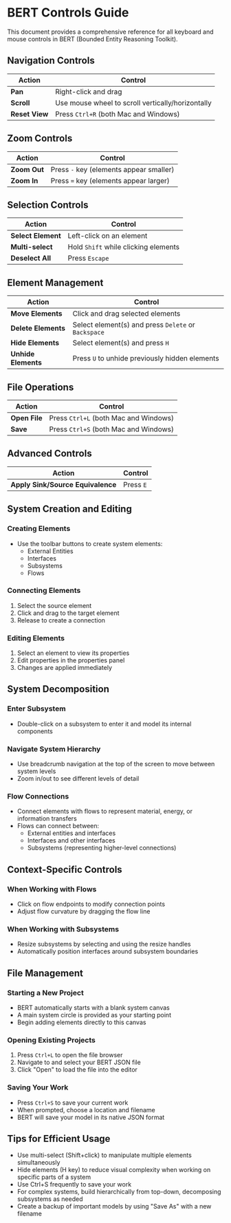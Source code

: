 # BERT Controls Guide

This document provides a comprehensive reference for all keyboard and mouse controls in BERT (Bounded Entity Reasoning Toolkit).

## Navigation Controls

| Action | Control |
|--------|---------|
| **Pan** | Right-click and drag |
| **Scroll** | Use mouse wheel to scroll vertically/horizontally |
| **Reset View** | Press `Ctrl+R` (both Mac and Windows) |

## Zoom Controls

| Action | Control |
|--------|---------|
| **Zoom Out** | Press `-` key (elements appear smaller) |
| **Zoom In** | Press `=` key (elements appear larger) |

## Selection Controls

| Action | Control |
|--------|---------|
| **Select Element** | Left-click on an element |
| **Multi-select** | Hold `Shift` while clicking elements |
| **Deselect All** | Press `Escape` |

## Element Management

| Action | Control |
|--------|---------|
| **Move Elements** | Click and drag selected elements |
| **Delete Elements** | Select element(s) and press `Delete` or `Backspace` |
| **Hide Elements** | Select element(s) and press `H` |
| **Unhide Elements** | Press `U` to unhide previously hidden elements |

## File Operations

| Action | Control |
|--------|---------|
| **Open File** | Press `Ctrl+L` (both Mac and Windows) |
| **Save** | Press `Ctrl+S` (both Mac and Windows) |

## Advanced Controls

| Action | Control |
|--------|---------|
| **Apply Sink/Source Equivalence** | Press `E` |

## System Creation and Editing

### Creating Elements
- Use the toolbar buttons to create system elements:
  - External Entities 
  - Interfaces
  - Subsystems
  - Flows

### Connecting Elements
1. Select the source element
2. Click and drag to the target element
3. Release to create a connection

### Editing Elements
1. Select an element to view its properties
2. Edit properties in the properties panel
3. Changes are applied immediately

## System Decomposition

### Enter Subsystem
- Double-click on a subsystem to enter it and model its internal components

### Navigate System Hierarchy
- Use breadcrumb navigation at the top of the screen to move between system levels
- Zoom in/out to see different levels of detail

### Flow Connections
- Connect elements with flows to represent material, energy, or information transfers
- Flows can connect between:
  - External entities and interfaces
  - Interfaces and other interfaces
  - Subsystems (representing higher-level connections)

## Context-Specific Controls

### When Working with Flows
- Click on flow endpoints to modify connection points
- Adjust flow curvature by dragging the flow line

### When Working with Subsystems
- Resize subsystems by selecting and using the resize handles
- Automatically position interfaces around subsystem boundaries

## File Management

### Starting a New Project
- BERT automatically starts with a blank system canvas
- A main system circle is provided as your starting point
- Begin adding elements directly to this canvas

### Opening Existing Projects
1. Press `Ctrl+L` to open the file browser
2. Navigate to and select your BERT JSON file
3. Click "Open" to load the file into the editor

### Saving Your Work
- Press `Ctrl+S` to save your current work
- When prompted, choose a location and filename
- BERT will save your model in its native JSON format

## Tips for Efficient Usage

- Use multi-select (Shift+click) to manipulate multiple elements simultaneously
- Hide elements (H key) to reduce visual complexity when working on specific parts of a system
- Use Ctrl+S frequently to save your work
- For complex systems, build hierarchically from top-down, decomposing subsystems as needed
- Create a backup of important models by using "Save As" with a new filename
